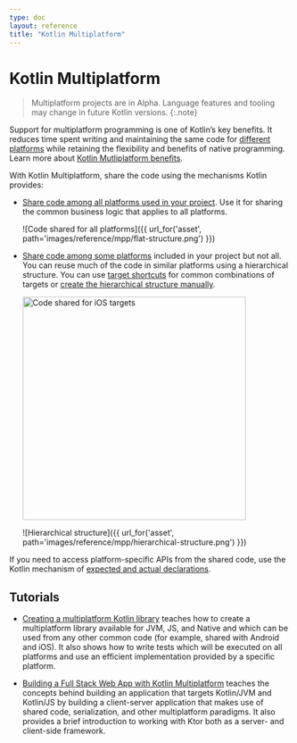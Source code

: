 ```yaml
---
type: doc
layout: reference
title: "Kotlin Multiplatform"
---
```


# Kotlin Multiplatform

> Multiplatform projects are in Alpha. Language features and tooling may change in future Kotlin versions.
{:.note}

Support for multiplatform programming is one of Kotlin’s key benefits. It reduces time spent writing and maintaining the
 same code for [different platforms](mpp-supported-platforms.html) while retaining the flexibility and benefits of native programming. 
 Learn more about [Kotlin Mutliplatform benefits](multiplatform.html).

With Kotlin Multiplatform, share the code using the mechanisms Kotlin provides: 
 
*   [Share code among all platforms used in your project](mpp-share-on-all-platforms.html). Use it for sharing the common 
business logic that applies to all platforms. 
     
    ![Code shared for all platforms]({{ url_for('asset', path='images/reference/mpp/flat-structure.png') }})
    
*   [Share code among some platforms](mpp-share-on-multiple-platforms.html) included in your project but not all. You can 
reuse much of the code in similar platforms using a hierarchical structure. You can use [target shortcuts](mpp-share-on-multiple-platforms.html#use-target-shortcuts) 
for common combinations of targets or [create the hierarchical structure manually](mpp-share-on-multiple-platforms.html#configure-the-hierarchical-structure-manually).
    
    <img class="img-responsive" src="{{ url_for('asset', path='images/reference/mpp/iosmain-hierarchy.png') }}" alt="Code shared for iOS targets" width="400"/>

    ![Hierarchical structure]({{ url_for('asset', path='images/reference/mpp/hierarchical-structure.png') }})

If you need to access platform-specific APIs from the shared code, use the Kotlin mechanism of [expected and actual 
declarations](mpp-connect-to-apis.html).

## Tutorials

* [Creating a multiplatform Kotlin library](/docs/tutorials/mpp/multiplatform-library.html) teaches how to create a multiplatform 
library available for JVM, JS, and Native and which can be used from any other common code (for example, shared with 
Android and iOS). It also shows how to write tests which will be executed on all platforms and use an efficient implementation
 provided by a specific platform.
 
* [Building a Full Stack Web App with Kotlin Multiplatform](https://play.kotlinlang.org/hands-on/Full%20Stack%20Web%20App%20with%20Kotlin%20Multiplatform/01_Introduction) 
  teaches the concepts behind building an application that targets Kotlin/JVM and Kotlin/JS by building a client-server 
  application that makes use of shared code, serialization, and other multiplatform paradigms. It also provides a brief
  introduction to working with Ktor both as a server- and client-side framework.
